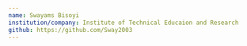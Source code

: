 ```yaml
---
name: Swayams Bisoyi
institution/company: Institute of Technical Educaion and Research
github: https://github.com/Sway2003
---
```

